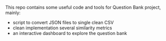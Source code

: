 This repo contains some useful code and tools for Question Bank project, mainly:
* script to convert JSON files to single clean CSV
* clean implementation several similarity metrics
* an interactive dashboard to explore the question bank